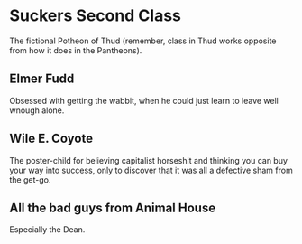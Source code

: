 # Suckers Second Class

The fictional Potheon of Thud (remember, class in Thud works opposite from how it does in the Pantheons).

## Elmer Fudd

Obsessed with getting the wabbit, when he could just learn to leave well wnough alone.

## Wile E. Coyote

The poster-child for believing capitalist horseshit and thinking you can buy your way into success, only to discover that it was all a defective sham from the get-go.

## All the bad guys from Animal House

Especially the Dean.
